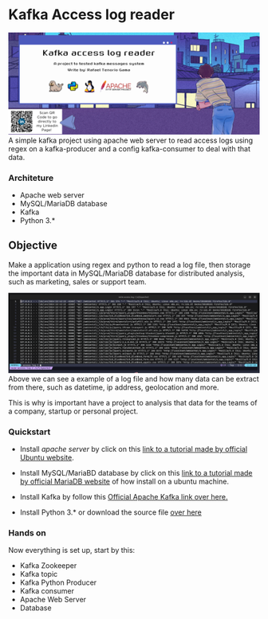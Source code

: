 # Kafka Access log reader

![Display messages](./apache-web-server/assets/imgs/display_messages.png)
A simple kafka project using apache web server to read access logs using regex on a kafka-producer and a config kafka-consumer to deal with that data.

### Architeture

- Apache web server
- MySQL/MariaDB database
- Kafka
- Python 3.\*

## Objective

Make a application using regex and python to read a log file, then storage the important data in MySQL/MariaDB database for distributed analysis, such as marketing, sales or support team.

![Log files example](./apache-web-server/assets/imgs/log-display.png)
Above we can see a example of a log file and how many data can be extract from there, such as datetime, ip address, geolocation and more.

This is why is important have a project to analysis that data for the teams of a company, startup or personal project.

### Quickstart

- Install _apache server_ by click on this [link to a tutorial made by official Ubuntu website](https://ubuntu.com/tutorials/install-and-configure-apache#1-overview).

- Install MySQL/MariaBD database by click on this [link to a tutorial made by official MariaDB website](https://mariadb.com/kb/en/installing-mariadb-deb-files/) of how install on a ubuntu machine.

- Install Kafka by follow this [Official Apache Kafka link over here.](https://kafka.apache.org/downloads)
- Install Python 3.\* or download the source file [over here](https://www.python.org/downloads/)

### Hands on

Now everything is set up, start by this:

- Kafka Zookeeper
- Kafka topic
- Kafka Python Producer
- Kafka consumer
- Apache Web Server
- Database
